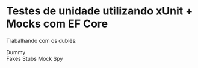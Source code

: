 # Testes de unidade utilizando xUnit + Mocks com EF Core

Trabalhando com os dublês: 

  Dummy <br/>
  Fakes
  Stubs
  Mock
  Spy
